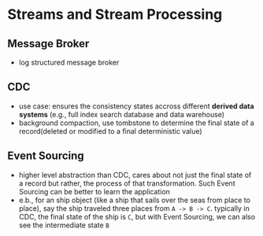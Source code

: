 # Streams and Stream Processing


## Message Broker

- log structured message broker

## CDC
- use case: ensures the consistency states accross different **derived data systems** (e.g., full index search database and data warehouse)
- background compaction, use tombstone to determine the final state of a record(deleted or modified to a final deterministic value)

## Event Sourcing
- higher level abstraction than CDC, cares about not just the final state of a record but rather, the process of that transformation. Such Event Sourcing can be better to learn the application
 - e.b., for an ship object (like a ship that sails over the seas from place to place), say the ship traveled three places from `A -> B -> C`. typically in CDC, the final state of the ship is `C`, but with Event Sourcing, we can also see the intermediate state `B`